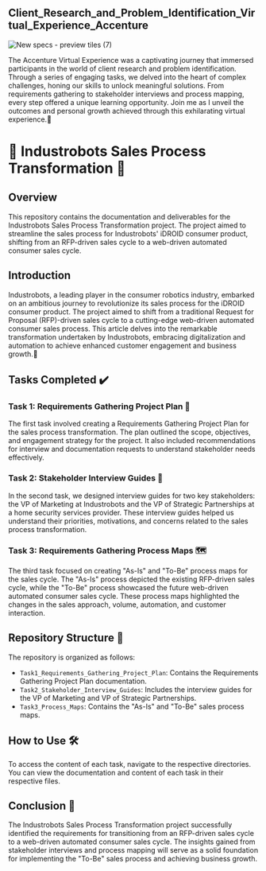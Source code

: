 ## Client_Research_and_Problem_Identification_Virtual_Experience_Accenture

![New specs - preview tiles (7)](https://github.com/DataAsh21/Client_Research_and_Problem_Identification_Virtual_Experience_Accenture/assets/133566238/65cfe74c-ab3d-497c-b8ce-6352381ee809)

The Accenture  Virtual Experience was a captivating journey that immersed participants in the world of client research and problem identification. Through a series of engaging tasks, we delved into the heart of complex challenges, honing our skills to unlock meaningful solutions. From requirements gathering to stakeholder interviews and process mapping, every step offered a unique learning opportunity. Join me as I unveil the outcomes and personal growth achieved through this exhilarating virtual experience.🌟


# 🤖 Industrobots Sales Process Transformation 🚀

## Overview

This repository contains the documentation and deliverables for the Industrobots Sales Process Transformation project. The project aimed to streamline the sales process for Industrobots' iDROID consumer product, shifting from an RFP-driven sales cycle to a web-driven automated consumer sales cycle.

## Introduction

Industrobots, a leading player in the consumer robotics industry, embarked on an ambitious journey to revolutionize its sales process for the iDROID consumer product. The project aimed to shift from a traditional Request for Proposal (RFP)-driven sales cycle to a cutting-edge web-driven automated consumer sales process. This article delves into the remarkable transformation undertaken by Industrobots, embracing digitalization and automation to achieve enhanced customer engagement and business growth.🌱
## Tasks Completed ✔️

### Task 1: Requirements Gathering Project Plan 📝

The first task involved creating a Requirements Gathering Project Plan for the sales process transformation. The plan outlined the scope, objectives, and engagement strategy for the project. It also included recommendations for interview and documentation requests to understand stakeholder needs effectively.

### Task 2: Stakeholder Interview Guides 🎤

In the second task, we designed interview guides for two key stakeholders: the VP of Marketing at Industrobots and the VP of Strategic Partnerships at a home security services provider. These interview guides helped us understand their priorities, motivations, and concerns related to the sales process transformation.

### Task 3: Requirements Gathering Process Maps 🗺️

The third task focused on creating "As-Is" and "To-Be" process maps for the sales cycle. The "As-Is" process depicted the existing RFP-driven sales cycle, while the "To-Be" process showcased the future web-driven automated consumer sales cycle. These process maps highlighted the changes in the sales approach, volume, automation, and customer interaction.

## Repository Structure 📂

The repository is organized as follows:

- `Task1_Requirements_Gathering_Project_Plan`: Contains the Requirements Gathering Project Plan documentation.
- `Task2_Stakeholder_Interview_Guides`: Includes the interview guides for the VP of Marketing and VP of Strategic Partnerships.
- `Task3_Process_Maps`: Contains the "As-Is" and "To-Be" sales process maps.

## How to Use 🛠️

To access the content of each task, navigate to the respective directories. You can view the documentation and content of each task in their respective files.

## Conclusion 🏁

The Industrobots Sales Process Transformation project successfully identified the requirements for transitioning from an RFP-driven sales cycle to a web-driven automated consumer sales cycle. The insights gained from stakeholder interviews and process mapping will serve as a solid foundation for implementing the "To-Be" sales process and achieving business growth.


